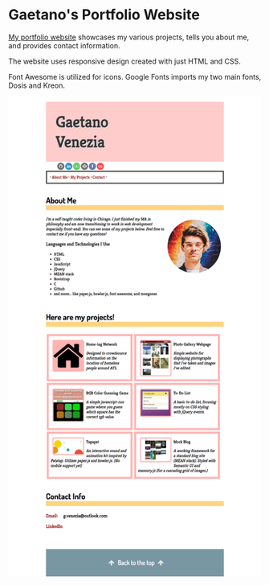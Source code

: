 # Gaetano's Portfolio Website

[My portfolio website](http://http://gvenezia.com/) showcases my various projects, tells you about me, and provides contact information.

The website uses responsive design created with just HTML and CSS. 

Font Awesome is utilized for icons. Google Fonts imports my two main fonts, Dosis and Kreon.

![a screenshot of index.html](https://github.com/gvenezia/myWebsite/blob/master/images/home.png)

